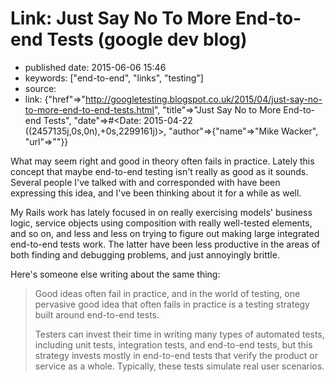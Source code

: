 # Link: Just Say No To More End-to-end Tests (google dev blog)

- published date: 2015-06-06 15:46
- keywords: ["end-to-end", "links", "testing"]
- source: 
- link: {"href"=>"http://googletesting.blogspot.co.uk/2015/04/just-say-no-to-more-end-to-end-tests.html", "title"=>"Just Say No to More End-to-end Tests", "date"=>#<Date: 2015-04-22 ((2457135j,0s,0n),+0s,2299161j)>, "author"=>{"name"=>"Mike Wacker", "url"=>""}}



What may seem right and good in theory often fails in practice. Lately
this concept that maybe end-to-end testing isn't really as good as it
sounds. Several people I've talked with and corresponded with have
been expressing this idea, and I've been thinking about it for a while
as well.

My Rails work has lately focused in on really exercising models'
business logic, service objects using composition with really
well-tested elements, and so on, and less and less on trying to figure
out making large integrated end-to-end tests work. The latter have
been less productive in the areas of both finding and debugging
problems, and just annoyingly brittle.

Here's someone else writing about the same thing:

> Good ideas often fail in practice, and in the world of testing, one
> pervasive good idea that often fails in practice is a testing strategy
> built around end-to-end tests.
>
> Testers can invest their time in writing many types of automated
> tests, including unit tests, integration tests, and end-to-end tests,
> but this strategy invests mostly in end-to-end tests that verify the
> product or service as a whole. Typically, these tests simulate real
> user scenarios.
